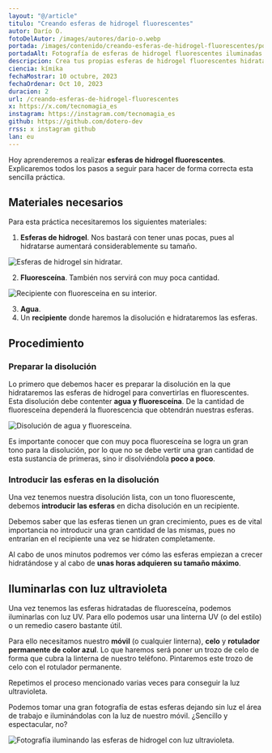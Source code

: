 ```yaml
---
layout: "@/article"
titulo: "Creando esferas de hidrogel fluorescentes"
autor: Darío O.
fotoDelAutor: /images/autores/dario-o.webp
portada: /images/contenido/creando-esferas-de-hidrogel-fluorescentes/portada.webp
portadaAlt: Fotografía de esferas de hidrogel fluorescentes iluminadas con luz ultravioleta.
descripcion: Crea tus propias esferas de hidrogel fluorescentes hidratándolas con una disolución de agua y fluoresceína. Paso a paso.
ciencia: kímika
fechaMostrar: 10 octubre, 2023
fechaOrdenar: Oct 10, 2023
duracion: 2 
url: /creando-esferas-de-hidrogel-fluorescentes
x: https://x.com/tecnomagia_es
instagram: https://instagram.com/tecnomagia_es
github: https://github.com/dotero-dev
rrss: x instagram github
lan: eu
---
```


Hoy aprenderemos a realizar **esferas de hidrogel fluorescentes**. Explicaremos todos los pasos a seguir para hacer de forma correcta esta sencilla práctica.

## Materiales necesarios

Para esta práctica necesitaremos los siguientes materiales:

1. **Esferas de hidrogel**. Nos bastará con tener unas pocas, pues al hidratarse aumentará considerablemente su tamaño.

![Esferas de hidrogel sin hidratar.](/images/contenido/creando-esferas-de-hidrogel-fluorescentes/esferas-de-hidrogel.webp)

2. **Fluoresceína**. También nos servirá con muy poca cantidad.

![Recipiente con fluoresceína en su interior.](/images/contenido/creando-esferas-de-hidrogel-fluorescentes/fluoresceina.webp)

3. **Agua**.
4. Un **recipiente** donde haremos la disolución e hidrataremos las esferas.

## Procedimiento

### Preparar la disolución

Lo primero que debemos hacer es preparar la disolución en la que hidrataremos las esferas de hidrogel para convertirlas en fluorescentes. Esta disolución debe contenter **agua y fluoresceína**. De la cantidad de fluoresceína dependerá la fluorescencia que obtendrán nuestras esferas.

![Disolución de agua y fluoresceína.](/images/contenido/creando-esferas-de-hidrogel-fluorescentes/disolucion.webp)

Es importante conocer que con muy poca fluoresceína se logra un gran tono para la disolución, por lo que no se debe vertir una gran cantidad de esta sustancia de primeras, sino ir disolviéndola **poco a poco**.

### Introducir las esferas en la disolución

Una vez tenemos nuestra disolución lista, con un tono fluorescente, debemos **introducir las esferas** en dicha disolución en un recipiente.

Debemos saber que las esferas tienen un gran crecimiento, pues es de vital importancia no introducir una gran cantidad de las mismas, pues no entrarían en el recipiente una vez se hidraten completamente.

Al cabo de unos minutos podremos ver cómo las esferas empiezan a crecer hidratándose y al cabo de **unas horas adquieren su tamaño máximo**.

## Iluminarlas con luz ultravioleta

Una vez tenemos las esferas hidratadas de fluoresceína, podemos iluminarlas con luz UV. Para ello podemos usar una linterna UV (o del estilo) o un remedio casero bastante útil.

Para ello necesitamos nuestro **móvil** (o cualquier linterna), **celo** y **rotulador permanente de color azul**. Lo que haremos será poner un trozo de celo de forma que cubra la linterna de nuestro teléfono. Pintaremos este trozo de celo con el rotulador permanente.

Repetimos el proceso mencionado varias veces para conseguir la luz ultravioleta.

Podemos tomar una gran fotografía de estas esferas dejando sin luz el área de trabajo e iluminándolas con la luz de nuestro móvil. ¿Sencillo y espectacular, no?

![Fotografía iluminando las esferas de hidrogel con luz ultravioleta.](/images/contenido/creando-esferas-de-hidrogel-fluorescentes/portada.webp)